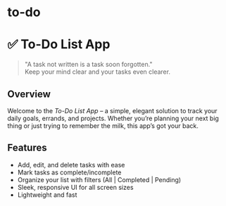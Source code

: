 # to-do
# ✅ To-Do List App

> "A task not written is a task soon forgotten."  
> Keep your mind clear and your tasks even clearer.

## Overview

Welcome to the *To-Do List App* – a simple, elegant solution to track your daily goals, errands, and projects. Whether you’re planning your next big thing or just trying to remember the milk, this app’s got your back.

## Features

- Add, edit, and delete tasks with ease
- Mark tasks as complete/incomplete
- Organize your list with filters (All | Completed | Pending)
- Sleek, responsive UI for all screen sizes
- Lightweight and fast
